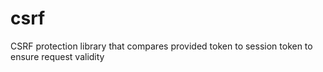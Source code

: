 # csrf
CSRF protection library that compares provided token to session token to ensure request validity
